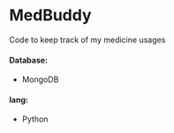 # MedBuddy
Code to keep track of my medicine usages

#### Database:
- MongoDB

#### lang: 
- Python
